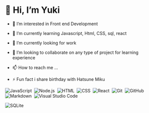 <h1 align="left">👋 Hi, I’m Yuki</h1>

- 👀 I’m interested in Front end Development

- 🌱 I’m currently learning Javascript, Html, CSS, sql, react

- 🔭 I’m currently looking for work

- 💞️ I’m looking to collaborate on any type of project for learning experience

- 📫 How to reach me ...

- ⚡ Fun fact i share birthday with Hatsune Miku

<!---
YuukiSnowRG/YuukiSnowRG is a ✨ special ✨ repository because its `README.md` (this file) appears on your GitHub profile.
You can click the Preview link to take a look at your changes.
--->


![JavaScript](https://img.shields.io/badge/-JavaScript-05122A?style=flat&logo=javascript)&nbsp;
![Node.js](https://img.shields.io/badge/-Node.js-05122A?style=flat&logo=node.js)&nbsp;
![HTML](https://img.shields.io/badge/-HTML-05122A?style=flat&logo=HTML5)&nbsp;
![CSS](https://img.shields.io/badge/-CSS-05122A?style=flat&logo=CSS3&logoColor=1572B6)&nbsp;
![React](https://img.shields.io/badge/-React-05122A?style=flat&logo=react)&nbsp;
![Git](https://img.shields.io/badge/-Git-05122A?style=flat&logo=git)&nbsp;
![GitHub](https://img.shields.io/badge/-GitHub-05122A?style=flat&logo=github)&nbsp;
![Markdown](https://img.shields.io/badge/-Markdown-05122A?style=flat&logo=markdown)&nbsp;
![Visual Studio Code](https://img.shields.io/badge/-Visual%20Studio%20Code-05122A?style=flat&logo=visual-studio-code&logoColor=007ACC)&nbsp;
<!--![PostgreSQL](https://img.shields.io/badge/-PostgreSQL-05122A?style=flat&logo=postgresql)&nbsp; -->
![SQLite](https://img.shields.io/badge/-SQLite-05122A?style=flat&logo=sqlite)&nbsp;
